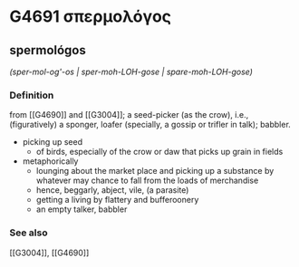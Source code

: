 # G4691 σπερμολόγος

## spermológos

_(sper-mol-og'-os | sper-moh-LOH-gose | spare-moh-LOH-gose)_

### Definition

from [[G4690]] and [[G3004]]; a seed-picker (as the crow), i.e., (figuratively) a sponger, loafer (specially, a gossip or trifler in talk); babbler.

- picking up seed
  - of birds, especially of the crow or daw that picks up grain in fields
- metaphorically
  - lounging about the market place and picking up a substance by whatever may chance to fall from the loads of merchandise
  - hence, beggarly, abject, vile, (a parasite)
  - getting a living by flattery and bufferoonery
  - an empty talker, babbler

### See also

[[G3004]], [[G4690]]

